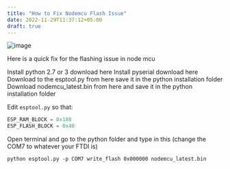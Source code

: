 ```yaml
---
title: "How to Fix Nodemcu Flash Issue"
date: 2022-11-29T11:37:12+05:00
draft: true
---
```


![image](https://boring-dragon.sgp1.digitaloceanspaces.com/images/617T2JKnxiL._SX522_.jpg)

Here is a quick fix for the flashing issue in node mcu

Install python 2.7 or 3 download here 
Install pyserial download here 
Download to the esptool.py from here save it in the python installation folder
Download nodemcu_latest.bin from here and save it in the python installation folder


Edit `esptool.py` so that:

```C
ESP_RAM_BLOCK = 0x180
ESP_FLASH_BLOCK = 0x40
```


Open terminal and go to the python folder and type in this (change the COM7 to whatever your FTDI is)

`python esptool.py -p COM7 write_flash 0x000000 nodemcu_latest.bin`